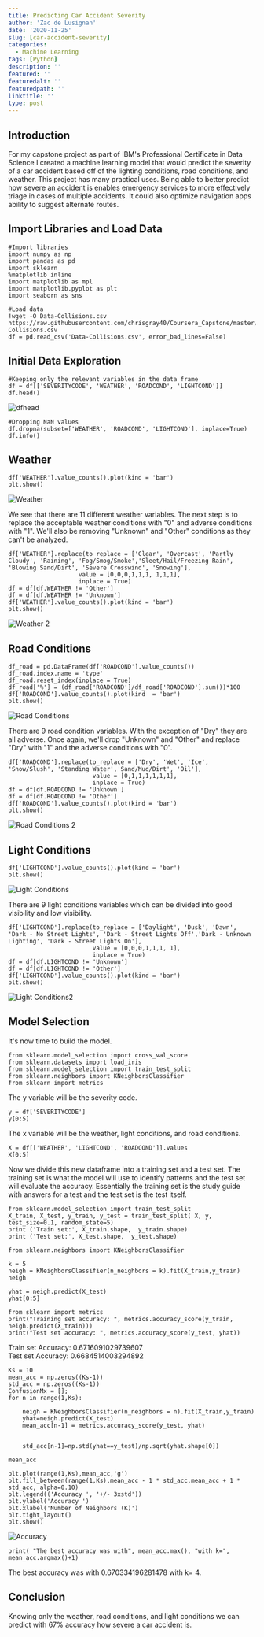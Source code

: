 ```yaml
---
title: Predicting Car Accident Severity
author: 'Zac de Lusignan'
date: '2020-11-25'
slug: [car-accident-severity]
categories:
  - Machine Learning
tags: [Python]
description: ''
featured: ''
featuredalt: ''
featuredpath: ''
linktitle: ''
type: post
---
```


## Introduction

For my capstone project as part of IBM's Professional Certificate in Data Science I created a machine learning model that would predict the severity of a car accident based off of the lighting conditions, road conditions, and weather. This project has many practical uses. Being able to better predict how severe an accident is enables emergency services to more effectively triage in cases of multiple accidents. It could also optimize navigation apps ability to suggest alternate routes.

## Import Libraries and Load Data

````
#Import libraries
import numpy as np
import pandas as pd
import sklearn
%matplotlib inline
import matplotlib as mpl
import matplotlib.pyplot as plt
import seaborn as sns

#Load data
!wget -O Data-Collisions.csv https://raw.githubusercontent.com/chrisgray40/Coursera_Capstone/master/Data-Collisions.csv
df = pd.read_csv('Data-Collisions.csv', error_bad_lines=False)
````

## Initial Data Exploration

````
#Keeping only the relevant variables in the data frame
df = df[['SEVERITYCODE', 'WEATHER', 'ROADCOND', 'LIGHTCOND']]
df.head()
````

![dfhead](/img/main/dfhead.png)

````
#Dropping NaN values
df.dropna(subset=['WEATHER', 'ROADCOND', 'LIGHTCOND'], inplace=True)
df.info()
````

## Weather

````
df['WEATHER'].value_counts().plot(kind = 'bar')
plt.show()
````

![Weather](/img/main/weatherhead.png)

We see that there are 11 different weather variables. The next step is to replace the acceptable weather conditions with "0" and adverse conditions with "1". We'll also be removing "Unknown" and "Other" conditions as they can't be analyzed.

````
df['WEATHER'].replace(to_replace = ['Clear', 'Overcast', 'Partly Cloudy', 'Raining', 'Fog/Smog/Smoke','Sleet/Hail/Freezing Rain', 'Blowing Sand/Dirt', 'Severe Crosswind', 'Snowing'],
                    value = [0,0,0,1,1,1, 1,1,1],
                    inplace = True)
df = df[df.WEATHER != 'Other']
df = df[df.WEATHER != 'Unknown']
df['WEATHER'].value_counts().plot(kind = 'bar')
plt.show()
````

![Weather 2](/img/main/weather2.png)

## Road Conditions

````
df_road = pd.DataFrame(df['ROADCOND'].value_counts())
df_road.index.name = 'type'
df_road.reset_index(inplace = True)
df_road['%'] = (df_road['ROADCOND']/df_road['ROADCOND'].sum())*100
df['ROADCOND'].value_counts().plot(kind  = 'bar')
plt.show()
````

![Road Conditions](/img/main/roadconditions.png)

There are 9 road condition variables. With the exception of "Dry" they are all adverse. Once again, we'll drop "Unknown" and "Other" and replace "Dry" with "1" and the adverse conditions with "0".

````
df['ROADCOND'].replace(to_replace = ['Dry', 'Wet', 'Ice', 'Snow/Slush', 'Standing Water','Sand/Mud/Dirt', 'Oil'],
                        value = [0,1,1,1,1,1,1],
                        inplace = True)
df = df[df.ROADCOND != 'Unknown']
df = df[df.ROADCOND != 'Other']
df['ROADCOND'].value_counts().plot(kind = 'bar')
plt.show()
````

![Road Conditions 2](/img/main/roadconditions2.png)

## Light Conditions

````
df['LIGHTCOND'].value_counts().plot(kind = 'bar')
plt.show()
````

![Light Conditions](/img/main/lightconditions.png)

There are 9 light conditions variables which can be divided into good visibility and low visibility.

````
df['LIGHTCOND'].replace(to_replace = ['Daylight', 'Dusk', 'Dawn', 'Dark - No Street Lights', 'Dark - Street Lights Off','Dark - Unknown Lighting', 'Dark - Street Lights On'],
                        value = [0,0,0,1,1,1, 1],
                        inplace = True)
df = df[df.LIGHTCOND != 'Unknown']
df = df[df.LIGHTCOND != 'Other']
df['LIGHTCOND'].value_counts().plot(kind = 'bar')
plt.show()
````
![Light Conditions2](/img/main/lightconditions2.png)


## Model Selection

It's now time to build the model.

````
from sklearn.model_selection import cross_val_score
from sklearn.datasets import load_iris
from sklearn.model_selection import train_test_split
from sklearn.neighbors import KNeighborsClassifier
from sklearn import metrics
````
The y variable will be the severity code.
````
y = df['SEVERITYCODE']
y[0:5]
````
The x variable will be the weather, light conditions, and road conditions.

````
X = df[['WEATHER', 'LIGHTCOND', 'ROADCOND']].values
X[0:5]
````
Now we divide this new dataframe into a training set and a test set. The training set is what the model will use to identify patterns and the test set will evaluate the accuracy. Essentially the training set is the study guide with answers for a test and the test set is the test itself.

````
from sklearn.model_selection import train_test_split
X_train, X_test, y_train, y_test = train_test_split( X, y, test_size=0.1, random_state=5)
print ('Train set:', X_train.shape,  y_train.shape)
print ('Test set:', X_test.shape,  y_test.shape)
````

````
from sklearn.neighbors import KNeighborsClassifier
````
````
k = 5
neigh = KNeighborsClassifier(n_neighbors = k).fit(X_train,y_train)
neigh
````
````
yhat = neigh.predict(X_test)
yhat[0:5]
````
````
from sklearn import metrics
print("Training set accuracy: ", metrics.accuracy_score(y_train, neigh.predict(X_train)))
print("Test set accuracy: ", metrics.accuracy_score(y_test, yhat))
````
Train set Accuracy:  0.6716091029739607 \
Test set Accuracy:  0.6684514003294892

````
Ks = 10
mean_acc = np.zeros((Ks-1))
std_acc = np.zeros((Ks-1))
ConfusionMx = [];
for n in range(1,Ks):
    
    neigh = KNeighborsClassifier(n_neighbors = n).fit(X_train,y_train)
    yhat=neigh.predict(X_test)
    mean_acc[n-1] = metrics.accuracy_score(y_test, yhat)

    
    std_acc[n-1]=np.std(yhat==y_test)/np.sqrt(yhat.shape[0])

mean_acc
````
````
plt.plot(range(1,Ks),mean_acc,'g')
plt.fill_between(range(1,Ks),mean_acc - 1 * std_acc,mean_acc + 1 * std_acc, alpha=0.10)
plt.legend(('Accuracy ', '+/- 3xstd'))
plt.ylabel('Accuracy ')
plt.xlabel('Number of Neighbors (K)')
plt.tight_layout()
plt.show()
````

![Accuracy](/img/main/nearestneighbor.png)

````
print( "The best accuracy was with", mean_acc.max(), "with k=", mean_acc.argmax()+1)
````
The best accuracy was with 0.670334196281478 with k= 4.

## Conclusion

Knowing only the weather, road conditions, and light conditions we can predict with 67% accuracy how severe a car accident is.
